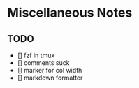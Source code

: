 # Miscellaneous Notes

## TODO
- [] fzf in tmux
- [] comments suck
- [] marker for col width
- [] markdown formatter


